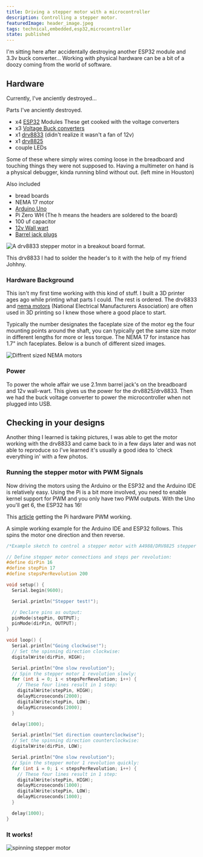 ```yaml
---
title: Driving a stepper motor with a microcontroller
description: Controlling a stepper motor.
featuredImage: header_image.jpeg
tags: technical,embedded,esp32,microcontroller
state: published
---
```


I'm sitting here after accidentally destroying another ESP32 module and 3.3v
buck converter... Working with physical hardware can be a bit of a doozy coming
from the world of software.

## Hardware

Currently, I've anciently destroyed...

Parts I've anciently destroyed.

- x4 [ESP32](https://en.wikipedia.org/wiki/ESP32) Modules These get cooked with
  the voltage converters
- x3
  [Voltage Buck converters](https://smile.amazon.com/dp/B07FSLGPR8/ref=cm_sw_em_r_mt_dp_U_e.18EbYT0QC4M)
- x1
  [drv8833](https://learn.adafruit.com/adafruit-drv8833-dc-stepper-motor-driver-breakout-board)
  (didn't realize it wasn't a fan of 12v)
- x1 [drv8825](https://www.pololu.com/product/2133)
- couple LEDs

Some of these where simply wires coming loose in the breadboard and touching
things they were not supposed to. Having a multimeter on hand is a physical
debugger, kinda running blind without out. (left mine in Houston)

Also included

- bread boards
- NEMA 17 motor
- [Arduino Uno](https://en.wikipedia.org/wiki/Arduino_Uno)
- Pi Zero WH (The h means the headers are soldered to the board)
- 100 uf capacitor
- [12v Wall wart](https://smile.amazon.com/dp/B07DCPT1N7/ref=cm_sw_em_r_mt_dp_U_dz28EbW3A14S0)
- [Barrel jack plugs](https://smile.amazon.com/dp/B074LK7G86/ref=cm_sw_em_r_mt_dp_U_Rz28Eb3CF0KZ4)

![A drv8833 stepper motor in a breakout board format.](drv8833.jpeg)

This drv8833 I had to solder the header's to it with the help of my friend
Johhny.

### Hardware Background

This isn't my first time working with this kind of stuff. I built a 3D printer
ages ago while printing what parts I could. The rest is ordered. The drv8833 and
[nema motors](https://en.wikipedia.org/wiki/National_Electrical_Manufacturers_Association)
(National Electrical Manufacturers Association) are often used in 3D printing so
I knew those where a good place to start.

Typically the number designates the faceplate size of the motor eg the four
mounting points around the shaft, you can typically get the same size motor in
different lengths for more or less torque. The NEMA 17 for instance has 1.7"
inch faceplates. Below is a bunch of different sized images.

![Diffrent sized NEMA motors](nema-stepper-motors.jpg)

### Power

To power the whole affair we use 2.1mm barrel jack's on the breadboard and 12v
wall-wart. This gives us the power for the drv8825/drv8833. Then we had the buck
voltage converter to power the microcontroller when not plugged into USB.

## Checking in your designs

Another thing I learned is taking pictures, I was able to get the motor working
with the drv8833 and came back to in a few days later and was not able to
reproduce so I've learned it's usually a good idea to 'check everything in' with
a few photos.

### Running the stepper motor with PWM Signals

Now driving the motors using the Arduino or the ESP32 and the Arduino IDE is
relatively easy. Using the Pi is a bit more involved, you need to enable kernel
support for PWM and you only have two PWM outputs. With the Uno you'll get 6,
the ESP32 has 16!

This
[article](http://blog.oddbit.com/post/2017-09-26-some-notes-on-pwm-on-the-raspberry-pi/)
getting the Pi hardware PWM working.

A simple working example for the Arduino IDE and ESP32 follows. This spins the
motor one direction and then reverse.

```c
/*Example sketch to control a stepper motor with A4988/DRV8825 stepper motor driver and Arduino without a library. More info: https://www.makerguides.com */

// Define stepper motor connections and steps per revolution:
#define dirPin 16
#define stepPin 17
#define stepsPerRevolution 200

void setup() {
  Serial.begin(9600);

  Serial.println("Stepper test!");

  // Declare pins as output:
  pinMode(stepPin, OUTPUT);
  pinMode(dirPin, OUTPUT);
}

void loop() {
  Serial.println("Going clockwise!");
  // Set the spinning direction clockwise:
  digitalWrite(dirPin, HIGH);

  Serial.println("One slow revolution");
  // Spin the stepper motor 1 revolution slowly:
  for (int i = 0; i < stepsPerRevolution; i++) {
    // These four lines result in 1 step:
    digitalWrite(stepPin, HIGH);
    delayMicroseconds(2000);
    digitalWrite(stepPin, LOW);
    delayMicroseconds(2000);
  }

  delay(1000);

  Serial.println("Set direction counterclockwise");
  // Set the spinning direction counterclockwise:
  digitalWrite(dirPin, LOW);

  Serial.println("One slow revolution");
  // Spin the stepper motor 1 revolution quickly:
  for (int i = 0; i < stepsPerRevolution; i++) {
    // These four lines result in 1 step:
    digitalWrite(stepPin, HIGH);
    delayMicroseconds(1000);
    digitalWrite(stepPin, LOW);
    delayMicroseconds(1000);
  }

  delay(1000);
}
```

### It works!

![spinning stepper motor](working-motor.gif)

